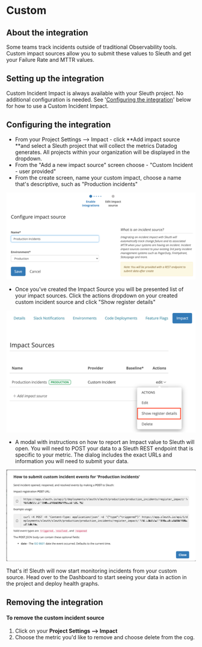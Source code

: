# Custom

## About the integration

Some teams track incidents outside of traditional Observability tools. Custom impact sources allow you to submit these values to Sleuth and get your Failure Rate and MTTR values.

## Setting up the integration

Custom Incident Impact is always available with your Sleuth project. No additional configuration is needed. See '[Configuring the integration](../impact-sources/metrics/custom.md)' below for how to use a Custom Incident Impact.

## Configuring the integration

* From your Project Settings --> Impact - click \*\*Add impact source \*\*and select a Sleuth project that will collect the metrics Datadog generates. All projects within your organization will be displayed in the dropdown.
* From the "Add a new impact source" screen choose - "Custom Incident - user provided"
* From the create screen, name your custom impact, choose a name that's descriptive, such as "Production incidents"

![](<../../.gitbook/assets/Screenshot 2021-10-29 at 13.43.22.png>)

* Once you've created the Impact Source you will be presented list of your impact sources. Click the actions dropdown on your created custom incident source and click "Show register details"

![](<../../.gitbook/assets/Screenshot 2021-10-29 at 13.43.50 (2).png>)

* A modal with instructions on how to report an Impact value to Sleuth will open. You will need to POST your data to a Sleuth REST endpoint that is specific to your metric. The dialog includes the exact URLs and information you will need to submit your data.

![](<../../.gitbook/assets/incident instructions.png>)

That's it! Sleuth will now start monitoring incidents from your custom source. Head over to the Dashboard to start seeing your data in action in the project and deploy health graphs.

## Removing the integration

#### To remove the custom incident source

1. Click on your **Project Settings --> Impact**
2. Choose the metric you'd like to remove and choose delete from the cog.

